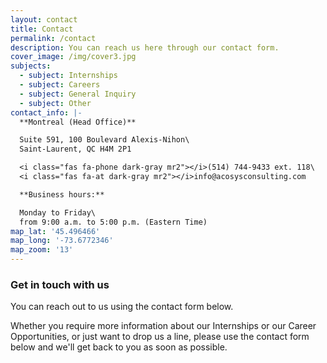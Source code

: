 ```yaml
---
layout: contact
title: Contact
permalink: /contact
description: You can reach us here through our contact form.
cover_image: /img/cover3.jpg
subjects:
  - subject: Internships
  - subject: Careers
  - subject: General Inquiry
  - subject: Other
contact_info: |-
  **Montreal (Head Office)**

  Suite 591, 100 Boulevard Alexis-Nihon\
  Saint-Laurent, QC H4M 2P1

  <i class="fas fa-phone dark-gray mr2"></i>(514) 744-9433 ext. 118\
  <i class="fas fa-at dark-gray mr2"></i>info@acosysconsulting.com

  **Business hours:**

  Monday to Friday\
  from 9:00 a.m. to 5:00 p.m. (Eastern Time)
map_lat: '45.496466'
map_long: '-73.6772346'
map_zoom: '13'
---
```

### Get in touch with us

You can reach out to us using the contact form below.

Whether you require more information about our Internships or our Career Opportunities, or just want to drop us a line, please use the contact form below and we'll get back to you as soon as possible.
